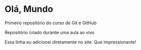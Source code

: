 # Olá, Mundo
 Primeiro repositório do curso de Git e GitHub

 Repositório criado durante uma aula ao vivo

 Essa linha eu adicionei diretamente no site. Que impressionante!
